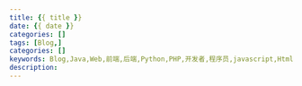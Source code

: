 ```yaml
---
title: {{ title }}
date: {{ date }}
categories: []
tags: [Blog,]
categories: []
keywords: Blog,Java,Web,前端,后端,Python,PHP,开发者,程序员,javascript,Html,maven,gitHub,学习分享,编程
description:
---
```


<!-- more -->
